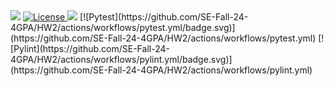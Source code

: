 <img src="https://img.shields.io/badge/Python-3776AB?style=for-the-badge&logo=python&logoColor=white"/>   
<a href="https://github.com/SE-Fall-24-4GPA/HW2/blob/main/LICENSE.md">
  <img src="https://img.shields.io/badge/License-MIT-yellow.svg" alt="License">
</a>     
<img src="https://img.shields.io/badge/Linux-FCC624?style=for-the-badge&logo=linux&logoColor=black"/>
[![Pytest](https://github.com/SE-Fall-24-4GPA/HW2/actions/workflows/pytest.yml/badge.svg)](https://github.com/SE-Fall-24-4GPA/HW2/actions/workflows/pytest.yml)  [![Pylint](https://github.com/SE-Fall-24-4GPA/HW2/actions/workflows/pylint.yml/badge.svg)](https://github.com/SE-Fall-24-4GPA/HW2/actions/workflows/pylint.yml)
